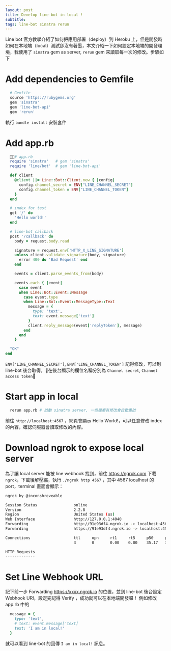 ```yaml
---
layout: post
title: Develop line-bot in local !
subtitle:
tags: line-bot sinatra rerun
---
```


Line bot 官方教學介紹了如何把應用部署（deploy）到 Heroku 上，但是開發時如何在本地端（local）測試卻沒有著墨，本文介紹一下如何設定本地端的開發環境，我使用了 `sinatra` gem as server, `rerun` gem 來讀取每一次的修改。步驟如下

# Add dependencies to Gemfile

```ruby
  # Gemfile
  source 'https://rubygems.org'
  gem 'sinatra'
  gem 'line-bot-api'
  gem 'rerun'
```

執行 `bundle install` 安裝套件

# Add app.rb

```ruby
  # app.rb
  require 'sinatra'   # gem 'sinatra'
  require 'line/bot'  # gem 'line-bot-api'

  def client
    @client ||= Line::Bot::Client.new { |config|
      config.channel_secret = ENV["LINE_CHANNEL_SECRET"]
      config.channel_token = ENV["LINE_CHANNEL_TOKEN"]
    }
  end

  # index for test
  get '/' do
    'Hello world!'
  end

  # line-bot callback
  post '/callback' do
    body = request.body.read

    signature = request.env['HTTP_X_LINE_SIGNATURE']
    unless client.validate_signature(body, signature)
      error 400 do 'Bad Request' end
    end

    events = client.parse_events_from(body)

    events.each { |event|
      case event
      when Line::Bot::Event::Message
        case event.type
        when Line::Bot::Event::MessageType::Text
          message = {
            type: 'text',
            text: event.message['text']
          }
          client.reply_message(event['replyToken'], message)
        end
      end
    }

  "OK"
end
```

`ENV['LINE_CHANNEL_SECRET']`, `ENV['LINE_CHANNEL_TOKEN']` 記得修改，可以到 line-bot 後台取得，在後台顯示的欄位名稱分別為 `Channel secret`, `Channel access token`

# Start app in local

```sh
  rerun app.rb # 啟動 sinatra server, 一但檔案有修改會自動重啟
```

前往 `http://localhost:4567` ，網頁會顯示 Hello World!，可以任意修改 index 的內容，確認伺服器會讀取修改的內容。

# Download ngrok to expose local server

為了讓 local server 能被 line webhook 找到，前往 https://ngrok.com 下載 `ngrok`，下載後解壓縮，執行 `./ngrok http 4567` ，其中 4567  localhost 的 port，terminal 畫面會顯示：

```sh
ngrok by @inconshreveable                                                 (Ctrl+C to quit)

Session Status                online
Version                       2.2.8
Region                        United States (us)
Web Interface                 http://127.0.0.1:4040
Forwarding                    http://91e93df4.ngrok.io -> localhost:4567
Forwarding                    https://91e93df4.ngrok.io -> localhost:4567

Connections                   ttl     opn     rt1     rt5     p50     p90
                              3       0       0.00    0.00    35.17   35.45

HTTP Requests
-------------
```

# Set Line Webhook URL

記下前一步 Forwarding https://xxxx.ngrok.io 的位置，並到 line-bot 後台設定 Webhook URl，設定完記得 Verify ，成功就可以在本地端開發囉！ 例如修改 app.rb 中的

```ruby
  message = {
    type: 'text',
    # text: event.message['text]
    text: 'I am in local!'
  }
```

就可以看到 line-bot 的回傳 `I am in local!` 訊息。
